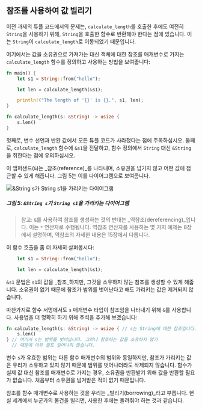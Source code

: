 ## 참조를 사용하여 값 빌리기

이전 과제의 튜플 코드에서의 문제는, `calculate_length`를 호출한 후에도 여전히 `String`을 사용하기 위해, `String`을 호출한 함수로 반환해야 한다는 점에 있습니다. 이는 `String`이 `calculate_length`로 이동되었기 때문입니다.

여기에서는 값을 소유권으로 가져가는 대신 객체에 대한 참조를 매개변수로 가지는 `calculate_length` 함수를 정의하고 사용하는 방법을 보여줍니다:

```rust
fn main() {
    let s1 = String::from("hello");

    let len = calculate_length(&s1);

    println!("The length of '{}' is {}.", s1, len);
}

fn calculate_length(s: &String) -> usize {
    s.len()
}
```

첫째로, 변수 선언과 반환 값에서 모든 튜플 코드가 사라졌다는 점에 주목하십시오. 둘째로, `calculate_length` 함수에 `&s1`을 전달하고, 함수 정의에서 `String` 대신 `&String`을 취한다는 점에 유의하십시오.

이 앰퍼샌드(`&`)는 _참조(reference)_를 나타내며, 소유권을 넘기지 않고 어떤 값에 접근할 수 있게 해줍니다. 그림 5는 이를 다이어그램으로 보여줍니다.

<img alt="&amp;String s가 String s1을 가리키는 다이어그램" src="https://doc.rust-lang.org/stable/book/img/trpl04-05.svg" class="center">

##### 그림 5: `&String s`가 `String s1`을 가리키는 다이어그램

> 참고: `&`를 사용하여 참조를 생성하는 것의 반대는 _역참조(dereferencing)_입니다. 이는 `*` 연산자로 수행됩니다. 역참조 연산자를 사용하는 몇 가지 예제는 8장에서 설명하며, 역참조의 자세한 내용은 15장에서 다룹니다.

이 함수 호출을 좀 더 자세히 살펴봅시다:

```rust
    let s1 = String::from("hello");

    let len = calculate_length(&s1);
```

`&s1` 문법은 `s1`의 값을 _참조_하지만, 그것을 소유하지 않는 참조를 생성할 수 있게 해줍니다. 소유권이 없기 때문에 참조가 범위를 벗어난다고 해도 가리키는 값은 제거되지 않습니다.

마찬가지로 함수 서명에서도 `s` 매개변수 타입이 참조임을 나타내기 위해 `&`를 사용합니다. 사용법을 더 명확히 하기 위해 주석을 추가해 보겠습니다:

```rust
fn calculate_length(s: &String) -> usize { // s는 String에 대한 참조입니다.
    s.len()
} // 여기서 s는 범위를 벗어납니다. 그러나 참조하는 값을 소유하지 않기
  // 때문에 아무 일도 일어나지 않습니다.
```

변수 `s`가 유효한 범위는 다른 함수 매개변수의 범위와 동일하지만, 참조가 가리키는 값은 우리가 소유하고 있지 않기 때문에 범위를 벗어나더라도 삭제되지 않습니다. 함수가 실제 값 대신 참조를 매개변수로 가지는 경우, 소유권을 반환받기 위해 값을 반환할 필요가 없습니다. 처음부터 소유권을 넘겨받은 적이 없기 때문입니다.

참조를 함수 매개변수로 사용하는 것을 우리는 _빌리기(borrowing)_라고 부릅니다. 현실 세계에서 누군가의 물건을 빌리면, 사용한 후에는 돌려줘야 하는 것과 같습니다.